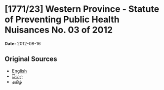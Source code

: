 # [1771/23] Western Province - Statute of Preventing Public Health Nuisances No. 03 of 2012

**Date:** 2012-08-16

## Original Sources

- [English](https://documents.gov.lk/view/extra-gazettes/2012/8/1771-23_E.pdf)
- [සිංහල](https://documents.gov.lk/view/extra-gazettes/2012/8/1771-23_S.pdf)
- [தமிழ்](https://documents.gov.lk/view/extra-gazettes/2012/8/1771-23_T.pdf)
